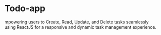# Todo-app
mpowering users to Create, Read, Update, and Delete tasks seamlessly using ReactJS for a responsive and dynamic task management experience.

